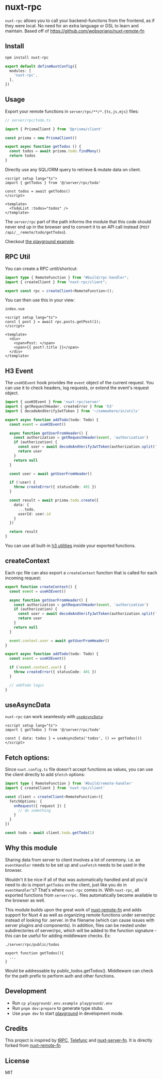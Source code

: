# nuxt-rpc

`nuxt-rpc` allows you to call your backend-functions from the frontend, as if they were local. No need for an extra language or DSL to learn and maintain. Based off of https://github.com/wobsoriano/nuxt-remote-fn

## Install

```bash
npm install nuxt-rpc
```

```ts
export default defineNuxtConfig({
  modules: [
    'nuxt-rpc',
  ],
})
```

## Usage

Export your remote functions in `server/rpc/**/*.{ts,js,mjs}` files:

```ts
// server/rpc/todo.ts

import { PrismaClient } from '@prisma/client'

const prisma = new PrismaClient()

export async function getTodos () {
  const todos = await prisma.todo.findMany()
  return todos
}
```

Directly use any SQL/ORM query to retrieve & mutate data on client.

```vue
<script setup lang="ts">
import { getTodos } from '@/server/rpc/todo'

const todos = await getTodos()
</script>

<template>
  <TodoList :todos="todos" />
</template>
```

The `server/rpc` part of the path informs the module that this code should never end up in the browser and to convert it to an API call instead (`POST /api/__remote/todo/getTodos`).

Checkout [the playground example](/playground).

## RPC Util
You can create a RPC until/shortcut:

```typescript
import type { RemoteFunction } from "#build/rpc-handler";
import { createClient } from "nuxt-rpc/client";

export const rpc = createClient<RemoteFunction>();
```

You can then use this in your view:

```vue
index.vue

<script setup lang="ts">
const { post } = await rpc.posts.getPost(1);
</script>

<template>
  <div>
    <span>Post: </span>
    <span>{{ post?.title }}</span>
  </div>
</template>

```

## H3 Event

The `useH3Event` hook provides the `event` object of the current request. You can use it to check headers, log requests, or extend the event's request object.

```ts
import { useH3Event } from 'nuxt-rpc/server'
import { getRequestHeader, createError } from 'h3'
import { decodeAndVerifyJwtToken } from '~/somewhere/in/utils'

export async function addTodo(todo: Todo) {
  const event = useH3Event()

  async function getUserFromHeader() {
    const authorization = getRequestHeader(event, 'authorization')
    if (authorization) {
      const user = await decodeAndVerifyJwtToken(authorization.split(' ')[1])
      return user
    }
    return null
  }

  const user = await getUserFromHeader()

  if (!user) {
    throw createError({ statusCode: 401 })
  }

  const result = await prisma.todo.create({
    data: {
      ...todo,
      userId: user.id
    }
  })

  return result
}
```

You can use all built-in [h3 utilities](https://github.com/unjs/h3#utilities) inside your exported functions.

## createContext

Each rpc file can also export a `createContext` function that is called for each incoming request:

```ts
export function createContext() {
  const event = useH3Event()

  async function getUserFromHeader() {
    const authorization = getRequestHeader(event, 'authorization')
    if (authorization) {
      const user = await decodeAndVerifyJwtToken(authorization.split(' ')[1])
      return user
    }
    return null
  }

  event.context.user = await getUserFromHeader()
}

export async function addTodo(todo: Todo) {
  const event = useH3Event()

  if (!event.context.user) {
    throw createError({ statusCode: 401 })
  }

  // addTodo logic
}
```

## useAsyncData

`nuxt-rpc` can work seamlessly with [`useAsyncData`](https://nuxt.com/docs/api/composables/use-async-data/):

```vue
<script setup lang="ts">
import { getTodos } from '@/server/rpc/todo'

const { data: todos } = useAsyncData('todos', () => getTodos())
</script>
```

## Fetch options:

Since `nuxt.config.ts` file doesn't accept functions as values, you can use the client directly to add `$fetch` options:

```ts
import type { RemoteFunction } from '#build/remote-handler'
import { createClient } from 'nuxt-rpc/client'

const client = createClient<RemoteFunction>({
  fetchOptions: {
    onRequest({ request }) {
      // do something
    }
  }
})

const todo = await client.todo.getTodo(1)
```

## Why this module

Sharing data from server to client involves a lot of ceremony. i.e. an `eventHandler` needs to be set up and `useFetch` needs to be used in the browser.

Wouldn't it be nice if all of that was automatically handled and all you'd need to do is import `getTodos` on the client, just like you do in `eventHandler`'s? That's where `nuxt-rpc` comes in. With `nuxt-rpc`, all exported functions from `server/rpc.` files automatically become available to the browser as well.

This module builds upon the great work of [nuxt-remote-fn](https://github.com/wobsoriano/nuxt-remote-fn) and adds support for Nuxt 4 as well as organizing remote functions under server/rpc instead of looking for .server. in the filename (which can cause issues with server plugins and components). In addition, files can be nested under subdirectories of server/rpc, which will be added to the function signature - this can be useful for adding middleware checks. Ex:

```
./server/rpc/public/todos

export function getTodos(){
  ...
}

```

Would be addressable by public_todos.getTodos(). Middleware can check for the path prefix to perform auth and other functions.

## Development

- Run `cp playground/.env.example playground/.env`
- Run `pnpm dev:prepare` to generate type stubs.
- Use `pnpm dev` to start [playground](./playground) in development mode.

## Credits

This project is inspired by [tRPC](http://trpc.io/), [Telefunc](https://telefunc.com) and [nuxt-server-fn](https://github.com/antfu/nuxt-server-fn). It is directly forked from [nuxt-remote-fn](https://github.com/wobsoriano/nuxt-remote-fn)

## License

MIT
